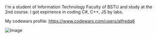 I'm a student of Information Technology Faculty of BSTU and study at the 2nd course. I got expirience in coding C#, C++, JS by labs.

My codewars profile: https://www.codewars.com/users/alfredq6

![Image](https://ushistory.ru/images/ushistory_images/smile_clip_image001.jpg)
